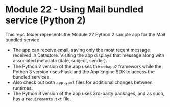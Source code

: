 # Module 22 - Using Mail bundled service (Python 2)

This repo folder represents the Module 22 Python 2 sample app for the Mail bundled service.

- The app can receive email, saving only the most recent message received in Datastore. Visiting the app displays that message along with associated metadata (date, subject, sender).
- The Python 2 version of the app uses the `webapp2` framework while the Python 3 version uses Flask and the App Engine SDK to access the bundled services.
- Also check out both `app.yaml` files for additional changes between runtimes.
- The Python 3 version of the app uses 3rd-party packages, and as such, has a `requirements.txt` file.
